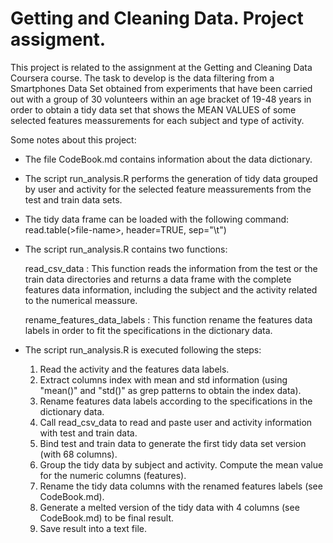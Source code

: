Getting and Cleaning Data. Project assigment.
========================================================

This project is related to the assignment at the Getting and Cleaning Data Coursera course. The task to
develop is the data filtering from a Smartphones Data Set obtained from experiments that have been carried out with a group
of 30 volunteers within an age bracket of 19-48 years in order to obtain a tidy data set that shows the MEAN VALUES
of some selected features meassurements for each subject and type of activity.

Some notes about this project:

- The file CodeBook.md contains information about the data dictionary.

- The script run_analysis.R performs the generation of tidy data grouped by user and activity for the selected feature 
meassurements from the test and train data sets.

- The tidy data frame can be loaded with the following command: read.table(>file-name>,  header=TRUE, sep="\t") 

- The script run_analysis.R contains two functions:

  read_csv_data : 
  This function reads the information from the test or the train data directories and returns a data frame with 
  the complete features data information, including the subject and the activity related to the numerical meassure.
  
  rename_features_data_labels : 
  This function rename the features data labels in order to fit the specifications in the dictionary data.

- The script run_analysis.R  is executed following the steps:
  1. Read the activity and the features data labels.
  2. Extract columns index with mean and std information (using "mean()" and "std()" as grep patterns to obtain the index data).
  3. Rename features data labels according to the specifications in the dictionary data.
  4. Call read_csv_data to read and paste user and activity information with test and train data.
  5. Bind test and train data to generate the first tidy data set version (with 68 columns).
  6. Group the tidy data by subject and activity. Compute the mean value for the numeric columns (features).
  7. Rename the tidy data columns with the renamed features labels (see CodeBook.md).
  8. Generate a melted version  of the tidy data with 4 columns (see CodeBook.md) to be final result.
  9. Save result into a text file.
  
  